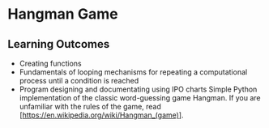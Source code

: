 # Hangman Game
## Learning Outcomes
- Creating functions 
- Fundamentals of looping mechanisms for repeating a computational process until a condition is reached
- Program designing and documentating using IPO charts
Simple Python implementation of the classic word-guessing game Hangman. If you are unfamiliar with the rules of the game, read [https://en.wikipedia.org/wiki/Hangman_(game)].
